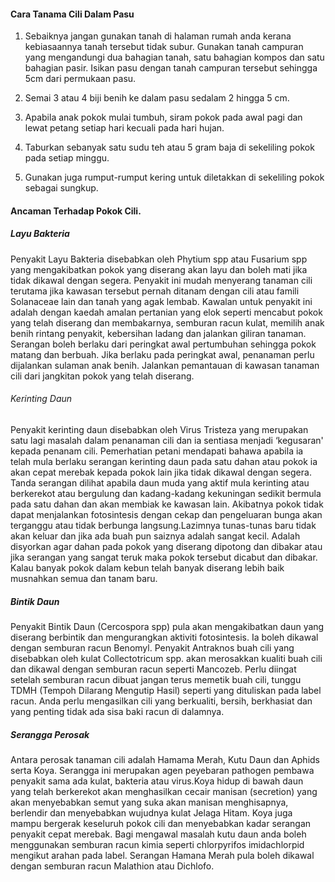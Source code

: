 ####  Cara Tanama Cili Dalam Pasu

1. Sebaiknya jangan gunakan tanah di halaman rumah anda kerana kebiasaannya tanah tersebut tidak subur. Gunakan tanah campuran yang mengandungi dua bahagian tanah, satu bahagian kompos dan satu bahagian pasir. Isikan pasu dengan tanah campuran tersebut sehingga 5cm dari permukaan pasu.

2. Semai 3 atau 4 biji benih ke dalam pasu sedalam 2 hingga 5 cm.

3. Apabila anak pokok mulai tumbuh, siram pokok pada awal pagi dan lewat petang setiap hari kecuali pada hari hujan.

4. Taburkan sebanyak satu sudu teh atau 5 gram baja di sekeliling pokok pada setiap minggu.

5. Gunakan juga rumput-rumput kering untuk diletakkan di sekeliling pokok sebagai sungkup.

####  Ancaman Terhadap Pokok Cili.

##### Layu Bakteria
Penyakit Layu Bakteria disebabkan oleh Phytium spp atau Fusarium spp yang mengakibatkan pokok yang diserang akan layu dan boleh mati jika tidak dikawal dengan segera. Penyakit ini mudah menyerang tanaman cili terutama jika kawasan tersebut pernah ditanam dengan cili atau famili Solanaceae lain dan tanah yang agak lembab. Kawalan untuk penyakit ini adalah dengan kaedah amalan pertanian yang elok seperti mencabut pokok yang telah diserang dan membakarnya, semburan racun kulat, memilih anak benih rintang penyakit, kebersihan ladang dan jalankan giliran tanaman. Serangan boleh berlaku dari peringkat awal pertumbuhan sehingga pokok matang dan berbuah. Jika berlaku pada peringkat awal, penanaman perlu dijalankan sulaman anak benih. Jalankan pemantauan di kawasan tanaman cili dari jangkitan pokok yang telah diserang.

###### Kerinting Daun
Penyakit kerinting daun disebabkan oleh Virus Tristeza yang merupakan satu lagi masalah dalam penanaman cili  dan ia sentiasa menjadi ‘kegusaran' kepada penanam cili. Pemerhatian petani mendapati bahawa apabila ia telah mula berlaku serangan kerinting daun pada satu dahan atau pokok ia akan cepat merebak kepada pokok lain jika tidak dikawal dengan segera. Tanda serangan dilihat apabila daun muda yang aktif mula kerinting atau berkerekot atau bergulung dan kadang-kadang kekuningan sedikit bermula pada satu dahan dan akan membiak ke kawasan lain. Akibatnya pokok tidak dapat menjalankan fotosintesis dengan cekap dan pengeluaran bunga akan terganggu atau tidak berbunga langsung.Lazimnya tunas-tunas baru tidak akan keluar dan jika ada buah pun saiznya adalah sangat kecil. Adalah disyorkan agar dahan pada pokok yang diserang dipotong dan dibakar atau jika serangan yang sangat teruk maka pokok tersebut dicabut dan dibakar. Kalau banyak pokok dalam kebun telah banyak diserang lebih baik musnahkan semua dan tanam baru.

##### Bintik Daun
Penyakit Bintik Daun (Cercospora spp) pula akan mengakibatkan daun yang diserang berbintik dan mengurangkan aktiviti fotosintesis. Ia boleh dikawal dengan semburan racun Benomyl. Penyakit Antraknos buah cili yang disebabkan oleh kulat Collectotricum spp. akan merosakkan kualiti buah cili dan dikawal dengan semburan racun seperti Mancozeb. Perlu diingat setelah semburan racun dibuat jangan terus memetik buah cili, tunggu TDMH (Tempoh Dilarang Mengutip Hasil) seperti yang dituliskan pada label racun. Anda perlu mengasilkan cili yang berkualiti, bersih, berkhasiat dan yang penting tidak ada sisa baki racun di dalamnya.

##### Serangga Perosak
Antara perosak tanaman cili adalah Hamama Merah, Kutu Daun dan Aphids serta Koya. Serangga ini merupakan agen peyebaran pathogen pembawa penyakit sama ada kulat, bakteria atau virus.Koya hidup di bawah daun yang telah berkerekot akan menghasilkan cecair manisan (secretion) yang akan menyebabkan semut yang suka akan manisan menghisapnya, berlendir dan menyebabkan wujudnya kulat Jelaga Hitam. Koya juga mampu bergerak keseluruh pokok cili dan menyebabkan kadar serangan penyakit cepat merebak. Bagi mengawal masalah kutu daun anda boleh menggunakan semburan racun kimia seperti chlorpyrifos imidachlorpid mengikut arahan pada label. Serangan Hamana Merah pula boleh dikawal dengan semburan racun Malathion atau Dichlofo.

